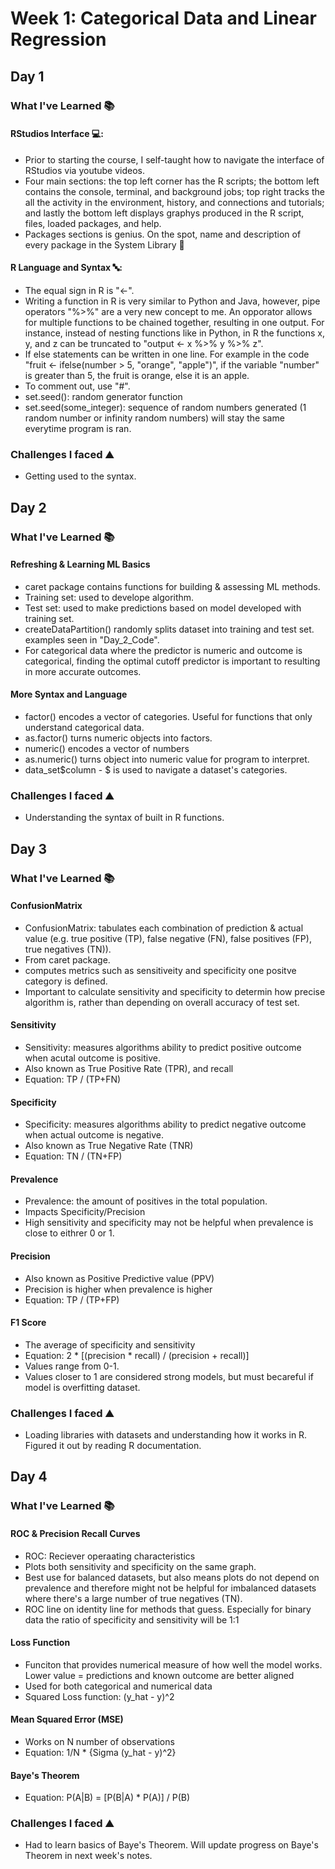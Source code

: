 # Week 1: Categorical Data and Linear Regression

## Day 1
### What I've Learned 📚
#### RStudios Interface 💻:
- Prior to starting the course, I self-taught how to navigate the interface of RStudios via youtube videos.
- Four main sections: the top left corner has the R scripts; the bottom left contains the console, terminal, and background jobs; top right tracks the all the activity in the environment, history, and connections and tutorials; and lastly the bottom left displays graphys produced in the R script, files, loaded packages, and help.
- Packages sections is genius. On the spot, name and description of every package in the System Library 💃
#### R Language and Syntax 🔤:
- The equal sign in R is "<-".
- Writing a function in R is very similar to Python and Java, however, pipe operators "%>%" are a very new concept to me. An opporator allows for multiple functions to be chained together, resulting in one output. For instance, instead of nesting functions like in Python, in R the functions x, y, and z can be truncated to "output <- x %>% y %>% z".
- If else statements can be written in one line. For example in the code "fruit <- ifelse(number > 5, "orange", "apple")", if the variable "number" is greater than 5, the fruit is orange, else it is an apple.
- To comment out, use "#".
- set.seed(): random generator function
- set.seed(some_integer): sequence of random numbers generated (1 random number or infinity random numbers) will stay the same everytime program is ran.

### Challenges I faced ⛰️
- Getting used to the syntax.

## Day 2
### What I've Learned 📚
#### Refreshing & Learning ML Basics
- caret package contains functions for building & assessing ML methods.
- Training set: used to develope algorithm.
- Test set: used to make predictions based on model developed with training set.
- createDataPartition() randomly splits dataset into training and test set. examples seen in "Day_2_Code".
- For categorical data where the predictor is numeric and outcome is categorical, finding the optimal cutoff predictor is important to resulting in more accurate outcomes.
  
#### More Syntax and Language
- factor() encodes a vector of categories. Useful for functions that only understand categorical data.
- as.factor() turns numeric objects into factors.
- numeric() encodes a vector of numbers
- as.numeric() turns object into numeric value for program to interpret.
- data_set$column - $ is used to navigate a dataset's categories.

### Challenges I faced ⛰️
- Understanding the syntax of built in R functions.

## Day 3
### What I've Learned 📚
#### ConfusionMatrix
- ConfusionMatrix: tabulates each combination of prediction & actual value (e.g. true positive (TP), false negative (FN), false positives (FP), true negatives (TN)).
- From caret package.
- computes metrics such as sensitiveity and specificity one positve category is defined.
- Important to calculate sensitivity and specificity to determin how precise algorithm is, rather than depending on overall accuracy of test set.
  
#### Sensitivity
- Sensitivity: measures algorithms ability to predict positive outcome when acutal outcome is positive.
- Also known as True Positive Rate (TPR), and recall
- Equation: TP / (TP+FN)

#### Specificity
- Specificity: measures algorithms ability to predict negative outcome when actual outcome is negative.
- Also known as True Negative Rate (TNR)
- Equation: TN / (TN+FP)

#### Prevalence
- Prevalence: the amount of positives in the total population.
- Impacts Specificity/Precision
- High sensitivity and specificity may not be helpful when prevalence is close to eithrer 0 or 1.

#### Precision
- Also known as Positive Predictive value (PPV)
- Precision is higher when prevalence is higher
- Equation: TP / (TP+FP)

#### F1 Score
- The average of specificity and sensitivity
- Equation: 2 * [(precision * recall) / (precision + recall)]
- Values range from 0-1.
- Values closer to 1 are considered strong models, but must becareful if model is overfitting dataset.

### Challenges I faced ⛰️
- Loading libraries with datasets and understanding how it works in R. Figured it out by reading R documentation.

## Day 4
### What I've Learned 📚
#### ROC & Precision Recall Curves
- ROC: Reciever operaating characteristics
- Plots both sensitivity and specificity on the same graph.
- Best use for balanced datasets, but also means plots do not depend on prevalence and therefore might not be helpful for imbalanced datasets where there's a large number of true negatives (TN).
- ROC line on identity line for methods that guess. Especially for binary data the ratio of specificity and sensitivity will be 1:1

#### Loss Function
- Funciton that provides numerical measure of how well the model works. Lower value = predictions and known outcome are better aligned
- Used for both categorical and numerical data
- Squared Loss function: (y_hat - y)^2

#### Mean Squared Error (MSE)
- Works on N number of observations
- Equation: 1/N * {Sigma (y_hat - y)^2}

#### Baye's Theorem
- Equation: P(A|B) = [P(B|A) * P(A)] / P(B)

### Challenges I faced ⛰️
- Had to learn basics of Baye's Theorem. Will update progress on Baye's Theorem in next week's notes.
